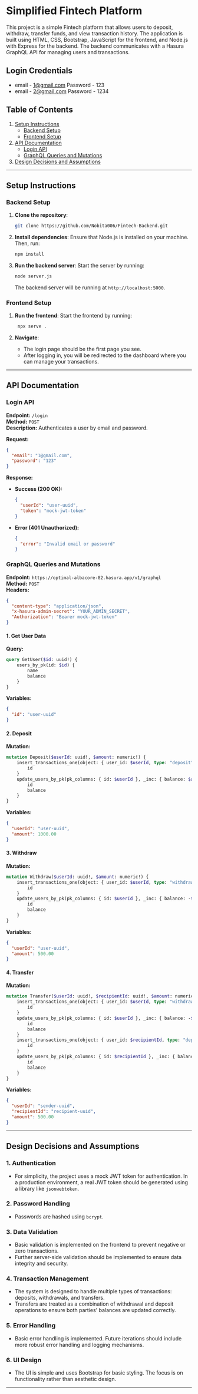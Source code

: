 # Simplified Fintech Platform

This project is a simple Fintech platform that allows users to deposit, withdraw, transfer funds, and view transaction history. The application is built using HTML, CSS, Bootstrap, JavaScript for the frontend, and Node.js with Express for the backend. The backend communicates with a Hasura GraphQL API for managing users and transactions.

## Login Credentials
- email - 1@gmail.com          Password - 123
- email - 2@gmail.com          Password - 1234

## Table of Contents

1. [Setup Instructions](#setup-instructions)
   - [Backend Setup](#backend-setup)
   - [Frontend Setup](#frontend-setup)
2. [API Documentation](#api-documentation)
   - [Login API](#login-api)
   - [GraphQL Queries and Mutations](#graphql-queries-and-mutations)
3. [Design Decisions and Assumptions](#design-decisions-and-assumptions)

---

## Setup Instructions

### Backend Setup

1. **Clone the repository**:
   ```bash
   git clone https://github.com/Nobita006/Fintech-Backend.git
   ```

2. **Install dependencies**:
   Ensure that Node.js is installed on your machine. Then, run:
   ```bash
   npm install
   ```

3. **Run the backend server**:
   Start the server by running:
   ```bash
   node server.js
   ```

   The backend server will be running at `http://localhost:5000`.

### Frontend Setup

1. **Run the frontend**:
   Start the frontend by running:
   ```bash
    npx serve .  
   ```

2. **Navigate**:
   - The login page should be the first page you see.
   - After logging in, you will be redirected to the dashboard where you can manage your transactions.

---

## API Documentation

### Login API

**Endpoint:** `/login`  
**Method:** `POST`  
**Description:** Authenticates a user by email and password.

**Request:**
```json
{
  "email": "1@gmail.com",
  "password": "123"
}
```

**Response:**

- **Success (200 OK):**
  ```json
  {
    "userId": "user-uuid",
    "token": "mock-jwt-token"
  }
  ```
- **Error (401 Unauthorized):**
  ```json
  {
    "error": "Invalid email or password"
  }
  ```
  
### GraphQL Queries and Mutations

**Endpoint:** `https://optimal-albacore-82.hasura.app/v1/graphql`  
**Method:** `POST`  
**Headers:**
```json
{
  "content-type": "application/json",
  "x-hasura-admin-secret": "YOUR_ADMIN_SECRET",
  "Authorization": "Bearer mock-jwt-token"
}
```

#### 1. Get User Data

**Query:**
```graphql
query GetUser($id: uuid!) {
    users_by_pk(id: $id) {
        name
        balance
    }
}
```

**Variables:**
```json
{
  "id": "user-uuid"
}
```

#### 2. Deposit

**Mutation:**
```graphql
mutation Deposit($userId: uuid!, $amount: numeric!) {
    insert_transactions_one(object: { user_id: $userId, type: "deposit", amount: $amount }) {
        id
    }
    update_users_by_pk(pk_columns: { id: $userId }, _inc: { balance: $amount }) {
        id
        balance
    }
}
```

**Variables:**
```json
{
  "userId": "user-uuid",
  "amount": 1000.00
}
```

#### 3. Withdraw

**Mutation:**
```graphql
mutation Withdraw($userId: uuid!, $amount: numeric!) {
    insert_transactions_one(object: { user_id: $userId, type: "withdrawal", amount: $amount }) {
        id
    }
    update_users_by_pk(pk_columns: { id: $userId }, _inc: { balance: -$amount }) {
        id
        balance
    }
}
```

**Variables:**
```json
{
  "userId": "user-uuid",
  "amount": 500.00
}
```

#### 4. Transfer

**Mutation:**
```graphql
mutation Transfer($userId: uuid!, $recipientId: uuid!, $amount: numeric!) {
    insert_transactions_one(object: { user_id: $userId, type: "withdrawal", amount: -$amount }) {
        id
    }
    update_users_by_pk(pk_columns: { id: $userId }, _inc: { balance: -$amount }) {
        id
        balance
    }
    insert_transactions_one(object: { user_id: $recipientId, type: "deposit", amount: $amount }) {
        id
    }
    update_users_by_pk(pk_columns: { id: $recipientId }, _inc: { balance: $amount }) {
        id
        balance
    }
}
```

**Variables:**
```json
{
  "userId": "sender-uuid",
  "recipientId": "recipient-uuid",
  "amount": 500.00
}
```

---

## Design Decisions and Assumptions

### 1. Authentication
- For simplicity, the project uses a mock JWT token for authentication. In a production environment, a real JWT token should be generated using a library like `jsonwebtoken`.

### 2. Password Handling
- Passwords are hashed using `bcrypt`.

### 3. Data Validation
- Basic validation is implemented on the frontend to prevent negative or zero transactions.
- Further server-side validation should be implemented to ensure data integrity and security.

### 4. Transaction Management
- The system is designed to handle multiple types of transactions: deposits, withdrawals, and transfers.
- Transfers are treated as a combination of withdrawal and deposit operations to ensure both parties' balances are updated correctly.

### 5. Error Handling
- Basic error handling is implemented. Future iterations should include more robust error handling and logging mechanisms.

### 6. UI Design
- The UI is simple and uses Bootstrap for basic styling. The focus is on functionality rather than aesthetic design.

---

